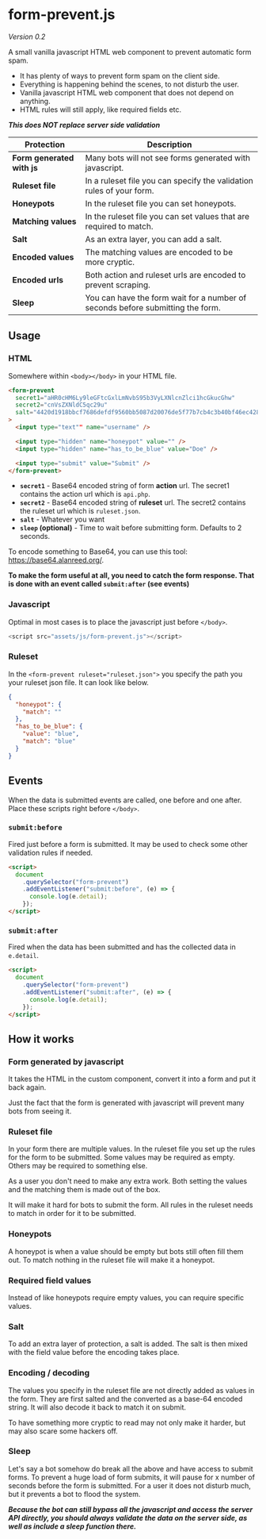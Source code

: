 # form-prevent.js

_Version 0.2_

A small vanilla javascript HTML web component to prevent automatic form spam.

- It has plenty of ways to prevent form spam on the client side.
- Everything is happening behind the scenes, to not disturb the user.
- Vanilla javascript HTML web component that does not depend on anything.
- HTML rules will still apply, like required fields etc.

**_This does NOT replace server side validation_**

| Protection                 | Description                                                                    |
| -------------------------- | ------------------------------------------------------------------------------ |
| **Form generated with js** | Many bots will not see forms generated with javascript.                        |
| **Ruleset file**           | In a ruleset file you can specify the validation rules of your form.           |
| **Honeypots**              | In the ruleset file you can set honeypots.                                     |
| **Matching values**        | In the ruleset file you can set values that are required to match.             |
| **Salt**                   | As an extra layer, you can add a salt.                                         |
| **Encoded values**         | The matching values are encoded to be more cryptic.                            |
| **Encoded urls**           | Both action and ruleset urls are encoded to prevent scraping.                  |
| **Sleep**                  | You can have the form wait for a number of seconds before submitting the form. |

## Usage

### HTML

Somewhere within `<body></body>` in your HTML file.

```html
<form-prevent
  secret1="aHR0cHM6Ly9leGFtcGxlLmNvbS95b3VyLXNlcnZlci1hcGkucGhw"
  secret2="cnVsZXNldC5qc29u"
  salt="4420d1918bbcf7686defdf9560bb5087d20076de5f77b7cb4c3b40bf46ec428b"
>
  <input type="text"" name="username" />

  <input type="hidden" name="honeypot" value="" />
  <input type="hidden" name="has_to_be_blue" value="Doe" />

  <input type="submit" value="Submit" />
</form-prevent>
```

- **`secret1`** - Base64 encoded string of form **action** url. The secret1 contains the action url which is `api.php`.
- **`secret2`** - Base64 encoded string of **ruleset** url. The secret2 contains the ruleset url which is `ruleset.json`.
- **`salt`** - Whatever you want
- **`sleep` (optional)** - Time to wait before submitting form. Defaults to 2 seconds.

To encode something to Base64, you can use this tool: https://base64.alanreed.org/.

**To make the form useful at all, you need to catch the form response. That is done with an event called `submit:after` (see events)**

### Javascript

Optimal in most cases is to place the javascript just before `</body>`.

```js
<script src="assets/js/form-prevent.js"></script>
```

### Ruleset

In the `<form-prevent ruleset="ruleset.json">` you specify the path you your ruleset json file. It can look like below.

```json
{
  "honeypot": {
    "match": ""
  },
  "has_to_be_blue": {
    "value": "blue",
    "match": "blue"
  }
}
```

## Events

When the data is submitted events are called, one before and one after. Place these scripts right before `</body>`.

### `submit:before`

Fired just before a form is submitted. It may be used to check some other validation rules if needed.

```html
<script>
  document
    .querySelector("form-prevent")
    .addEventListener("submit:before", (e) => {
      console.log(e.detail);
    });
</script>
```

### `submit:after`

Fired when the data has been submitted and has the collected data in `e.detail`.

```html
<script>
  document
    .querySelector("form-prevent")
    .addEventListener("submit:after", (e) => {
      console.log(e.detail);
    });
</script>
```

## How it works

### Form generated by javascript

It takes the HTML in the custom component, convert it into a form and put it back again.

Just the fact that the form is generated with javascript will prevent many bots from seeing it.

### Ruleset file

In your form there are multiple values. In the ruleset file you set up the rules for the form to be submitted. Some values may be required as empty. Others may be required to something else.

As a user you don't need to make any extra work. Both setting the values and the matching them is made out of the box.

It will make it hard for bots to submit the form. All rules in the ruleset needs to match in order for it to be submitted.

### Honeypots

A honeypot is when a value should be empty but bots still often fill them out. To match nothing in the ruleset file will make it a honeypot.

### Required field values

Instead of like honeypots require empty values, you can require specific values.

### Salt

To add an extra layer of protection, a salt is added. The salt is then mixed with the field value before the encoding takes place.

### Encoding / decoding

The values you specify in the ruleset file are not directly added as values in the form. They are first salted and the converted as a base-64 encoded string. It will also decode it back to match it on submit.

To have something more cryptic to read may not only make it harder, but may also scare some hackers off.

### Sleep

Let's say a bot somehow do break all the above and have access to submit forms. To prevent a huge load of form submits, it will pause for x number of seconds before the form is submitted. For a user it does not disturb much, but it prevents a bot to flood the system.

**_Because the bot can still bypass all the javascript and access the server API directly, you should always validate the data on the server side, as well as include a sleep function there._**
